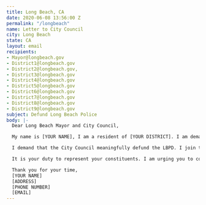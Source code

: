 ```yaml
---
title: Long Beach, CA
date: 2020-06-08 13:56:00 Z
permalink: "/longbeach"
name: Letter to City Council
city: Long Beach
state: CA
layout: email
recipients:
- Mayor@longbeach.gov
- District1@longbeach.gov
- District2@longbeach.gov,
- District3@longbeach.gov
- District4@longbeach.gov
- District5@longbeach.gov
- District6@longbeach.gov
- District7@longbeach.gov
- District8@longbeach.gov
- District9@longbeach.gov
subject: Defund Long Beach Police
body: |-
  Dear Long Beach Mayor and City Council,

  My name is [YOUR NAME], I am a resident of [YOUR DISTRICT]. I am demanding reallocation of funding from LBPD to social and public programming that takes place in our communities. It is an outrage that 48.3% of the city funding for 2021 is planned to be allocated to the Police Department and that Chief Luna’s salary is equivalent to that of the president of the United States.

  I demand that the City Council meaningfully defund the LBPD. I join the calls of those across the country to defund the police. I am demanding a budget that adequately and effectively meets the needs of at-risk Long Beach residents during this trying and uncertain time, when livelihoods are on the line. I am demanding a budget that supports community wellbeing, rather than empowering the police forces that tear them apart.

  It is your duty to represent your constituents. I am urging you to completely revise the Long Beach city budget for 2020-2021 fiscal year, and to fund the social programs long proven to be much more effective than policing at promoting community safety and equity. Public opinion is with me.

  Thank you for your time,
  [YOUR NAME]
  [ADDRESS]
  [PHONE NUMBER]
  [EMAIL]
---
```

